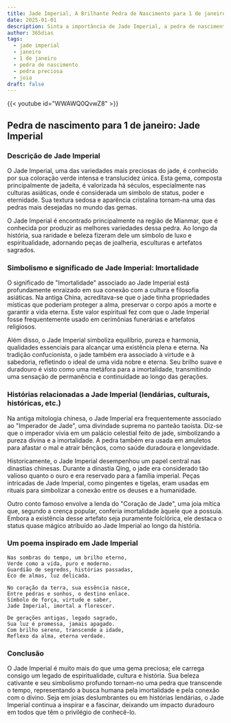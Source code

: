 ```yaml
---
title: Jade Imperial, A Brilhante Pedra de Nascimento para 1 de janeiro
date: 2025-01-01
description: Sinta a importância de Jade Imperial, a pedra de nascimento de 1 de janeiro que simboliza Imortalidade. Deixe que sua beleza e significado iluminem seu dia.
author: 365dias
tags:
  - jade imperial
  - janeiro
  - 1 de janeiro
  - pedra de nascimento
  - pedra preciosa
  - joia
draft: false
---
```


{{< youtube id="WWAWQ0QvwZ8" >}}

## Pedra de nascimento para 1 de janeiro: Jade Imperial

### Descrição de Jade Imperial

O Jade Imperial, uma das variedades mais preciosas do jade, é conhecido por sua coloração verde intensa e translucidez única. Esta gema, composta principalmente de jadeíta, é valorizada há séculos, especialmente nas culturas asiáticas, onde é considerada um símbolo de status, poder e eternidade. Sua textura sedosa e aparência cristalina tornam-na uma das pedras mais desejadas no mundo das gemas.

O Jade Imperial é encontrado principalmente na região de Mianmar, que é conhecida por produzir as melhores variedades dessa pedra. Ao longo da história, sua raridade e beleza fizeram dele um símbolo de luxo e espiritualidade, adornando peças de joalheria, esculturas e artefatos sagrados.

### Simbolismo e significado de Jade Imperial: Imortalidade

O significado de "Imortalidade" associado ao Jade Imperial está profundamente enraizado em sua conexão com a cultura e filosofia asiáticas. Na antiga China, acreditava-se que o jade tinha propriedades místicas que poderiam proteger a alma, preservar o corpo após a morte e garantir a vida eterna. Este valor espiritual fez com que o Jade Imperial fosse frequentemente usado em cerimônias funerárias e artefatos religiosos.

Além disso, o Jade Imperial simboliza equilíbrio, pureza e harmonia, qualidades essenciais para alcançar uma existência plena e eterna. Na tradição confucionista, o jade também era associado à virtude e à sabedoria, refletindo o ideal de uma vida nobre e eterna. Seu brilho suave e duradouro é visto como uma metáfora para a imortalidade, transmitindo uma sensação de permanência e continuidade ao longo das gerações.

### Histórias relacionadas a Jade Imperial (lendárias, culturais, históricas, etc.)

Na antiga mitologia chinesa, o Jade Imperial era frequentemente associado ao "Imperador de Jade", uma divindade suprema no panteão taoísta. Diz-se que o imperador vivia em um palácio celestial feito de jade, simbolizando a pureza divina e a imortalidade. A pedra também era usada em amuletos para afastar o mal e atrair bênçãos, como saúde duradoura e longevidade.

Historicamente, o Jade Imperial desempenhou um papel central nas dinastias chinesas. Durante a dinastia Qing, o jade era considerado tão valioso quanto o ouro e era reservado para a família imperial. Peças intricadas de Jade Imperial, como pingentes e tigelas, eram usadas em rituais para simbolizar a conexão entre os deuses e a humanidade.

Outro conto famoso envolve a lenda do "Coração de Jade", uma joia mítica que, segundo a crença popular, conferia imortalidade àquele que a possuía. Embora a existência desse artefato seja puramente folclórica, ele destaca o status quase mágico atribuído ao Jade Imperial ao longo da história.

### Um poema inspirado em Jade Imperial

```
Nas sombras do tempo, um brilho eterno,  
Verde como a vida, puro e moderno.  
Guardião de segredos, histórias passadas,  
Eco de almas, luz delicada.  

No coração da terra, sua essência nasce,  
Entre pedras e sonhos, o destino enlace.  
Símbolo de força, virtude e saber,  
Jade Imperial, imortal a florescer.  

De gerações antigas, legado sagrado,  
Sua luz é promessa, jamais apagado.  
Com brilho sereno, transcende a idade,  
Reflexo da alma, eterna verdade.  
```

### Conclusão

O Jade Imperial é muito mais do que uma gema preciosa; ele carrega consigo um legado de espiritualidade, cultura e história. Sua beleza cativante e seu simbolismo profundo tornam-no uma pedra que transcende o tempo, representando a busca humana pela imortalidade e pela conexão com o divino. Seja em joias deslumbrantes ou em histórias lendárias, o Jade Imperial continua a inspirar e a fascinar, deixando um impacto duradouro em todos que têm o privilégio de conhecê-lo.